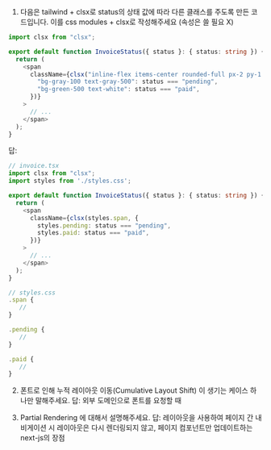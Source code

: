 1. 다음은 tailwind + clsx로 status의 상태 값에 따라 다른 클래스를 주도록 만든 코드입니다. 이를 css modules + clsx로 작성해주세요 (속성은 쓸 필요 X)

```typescript
import clsx from "clsx";

export default function InvoiceStatus({ status }: { status: string }) {
  return (
    <span
      className={clsx("inline-flex items-center rounded-full px-2 py-1 text-sm", {
        "bg-gray-100 text-gray-500": status === "pending",
        "bg-green-500 text-white": status === "paid",
      })}
    >
      // ...
    </span>
  );
}
```

답:

```typescript
// invoice.tsx
import clsx from "clsx";
import styles from './styles.css';

export default function InvoiceStatus({ status }: { status: string }) {
  return (
    <span
      className={clsx(styles.span, {
        styles.pending: status === "pending",
        styles.paid: status === "paid",
      })}
    >
      // ...
    </span>
  );
}

// styles.css
.span {
   //
}

.pending {
   //
}

.paid {
   //
}
```

2. 폰트로 인해 누적 레이아웃 이동(Cumulative Layout Shift) 이 생기는 케이스 하나만 말해주세요.
   답: 외부 도메인으로 폰트를 요청할 때

3. Partial Rendering 에 대해서 설명해주세요.
   답: 레이아웃을 사용하여 페이지 간 내비게이션 시 레이아웃은 다시 렌더링되지 않고, 페이지 컴포넌트만 업데이트하는 next-js의 장점

